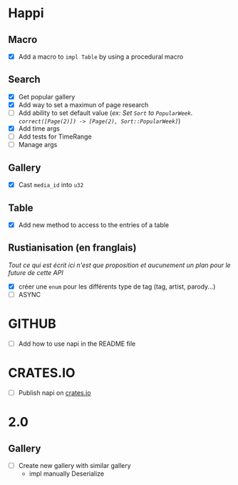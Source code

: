 # Happi

## Macro
- [x] Add a macro to `impl Table` by using a procedural macro

## Search
- [x] Get popular gallery
- [x] Add way to set a maximun of page research
- [ ] Add ability to set default value (*ex: Set `Sort` to `PopularWeek`. `correct([Page(2)]) -> [Page(2), Sort::PopularWeek]`*)
- [x] Add time args
- [ ] Add tests for TimeRange
- [ ] Manage args

## Gallery
- [x] Cast `media_id` into `u32`

## Table
- [x] Add new method to access to the entries of a table

## Rustianisation (en franglais)
*Tout ce qui est écrit ici n'est que proposition et aucunement un plan pour le future de cette API*
- [x] créer une `enum` pour les différents type de tag (tag, artist, parody...)
- [ ] ASYNC

# GITHUB
- [ ] Add how to use napi in the README file

# CRATES.IO
- [ ] Publish napi on [crates.io](crates.io)

# 2.0

## Gallery
- [ ] Create new gallery with similar gallery
    - impl manually Deserialize